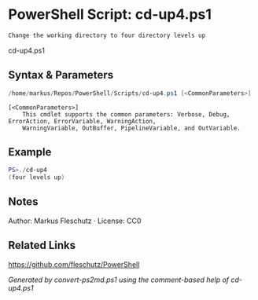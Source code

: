 # PowerShell Script: cd-up4.ps1
```powershell
Change the working directory to four directory levels up
```

cd-up4.ps1

## Syntax & Parameters
```powershell
/home/markus/Repos/PowerShell/Scripts/cd-up4.ps1 [<CommonParameters>]
```

```
[<CommonParameters>]
    This cmdlet supports the common parameters: Verbose, Debug, ErrorAction, ErrorVariable, WarningAction, 
    WarningVariable, OutBuffer, PipelineVariable, and OutVariable.
```

## Example
```powershell
PS>./cd-up4
(four levels up)
```


## Notes
Author: Markus Fleschutz · License: CC0

## Related Links
https://github.com/fleschutz/PowerShell

*Generated by convert-ps2md.ps1 using the comment-based help of cd-up4.ps1*
